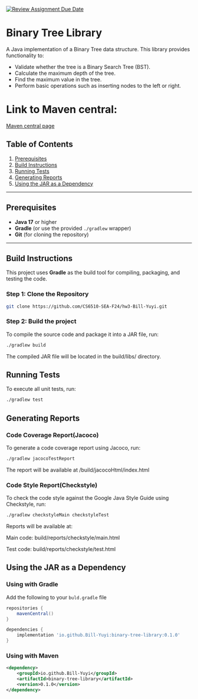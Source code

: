 [![Review Assignment Due Date](https://classroom.github.com/assets/deadline-readme-button-22041afd0340ce965d47ae6ef1cefeee28c7c493a6346c4f15d667ab976d596c.svg)](https://classroom.github.com/a/WBsLM5qE)

# Binary Tree Library

A Java implementation of a Binary Tree data structure. This library provides functionality to:

- Validate whether the tree is a Binary Search Tree (BST).
- Calculate the maximum depth of the tree.
- Find the maximum value in the tree.
- Perform basic operations such as inserting nodes to the left or right.

# Link to Maven central: 
[Maven central page](https://central.sonatype.com/artifact/io.github.bill-yuyi/hw3-Bill-Yuyi)
## Table of Contents

1. [Prerequisites](#prerequisites)
2. [Build Instructions](#build-instructions)
3. [Running Tests](#running-tests)
4. [Generating Reports](#generating-reports)
5. [Using the JAR as a Dependency](#using-the-jar-as-a-dependency)

---

## Prerequisites

- **Java 17** or higher
- **Gradle** (or use the provided `./gradlew` wrapper)
- **Git** (for cloning the repository)

---

## Build Instructions

This project uses **Gradle** as the build tool for compiling, packaging, and testing the code.

### Step 1: Clone the Repository

```bash
git clone https://github.com/CS6510-SEA-F24/hw3-Bill-Yuyi.git
```

### Step 2: Build the project
To compile the source code and package it into a JAR file, run:
```bash
./gradlew build
```
The compiled JAR file will be located in the build/libs/ directory.


## Running Tests
To execute all unit tests, run:
```bash
./gradlew test
```

## Generating Reports
### Code Coverage Report(Jacoco)
To generate a code coverage report using Jacoco, run:
```bash
./gradlew jacocoTestReport
```
The report will be available at /build/jacocoHtml/index.html

### Code Style Report(Checkstyle)
To check the code style against the Google Java Style Guide using Checkstyle, run:
```bash
./gradlew checkstyleMain checkstyleTest
```
Reports will be available at:

Main code: build/reports/checkstyle/main.html

Test code: build/reports/checkstyle/test.html

## Using the JAR as a Dependency
### Using with Gradle
Add the following to your `buld.gradle` file
```groovy
repositories {
    mavenCentral()
}

dependencies {
    implementation 'io.github.Bill-Yuyi:binary-tree-library:0.1.0'
}
```

### Using with Maven
```xml
<dependency>
    <groupId>io.github.Bill-Yuyi</groupId>
    <artifactId>binary-tree-library</artifactId>
    <version>0.1.0</version>
</dependency>
```



